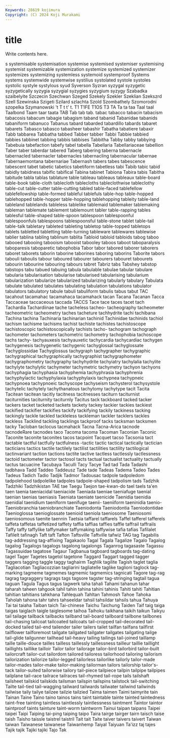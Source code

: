 ```yaml
---
Keywords: 28619 kojimura
Copyright: (C) 2024 Koji Murakami
---
```


# title

Write contents here.



s systemisable systemisation systemise systemised systemiser
systemising systemist systemizable systemization systemize systemized systemizer systemizes systemizing systemless
systemoid systemproof Systems systems systemwide systemwise systilius systolated systole systoles
systolic systyle systylous syud Syverson Syzran syzygal syzygetic syzygetically syzygia
syzygial syzygies syzygium syzygy Szabadka szaibelyite Szczecin Szechwan Szeged Szekely
Szekler Szeklian Szekszrd Szell Szewinska Szigeti Szilard szlachta Szold Szombathely
Szomorodni szopelka Szymanowski 't T t t' t. T1 T1FE
T1OS T3 TA Ta ta taa Taal taal Taalbond Taam
taar taata TAB Tab tab tab. tabac tabacco tabacin tabacism
tabacosis tabacum tabagie tabagism taband tabanid Tabanidae tabanids tabaniform tabanuco
Tabanus tabard tabarded tabardillo tabards tabaret tabarets Tabasco tabasco tabasheer
tabashir Tabatha tabatiere tabaxir Tabb tabbarea Tabbatha tabbed Tabber tabber
Tabbi Tabbie tabbied tabbies tabbinet tabbing tabbis tabbises Tabbitha Tabby
tabby tabbying Tabebuia tabefaction tabefy tabel tabella Tabellaria Tabellariaceae tabellion
Taber taber taberdar tabered Taberg tabering taberna tabernacle tabernacled tabernacler
tabernacles tabernacling tabernacular tabernae Tabernaemontana tabernariae Tabernash tabers tabes tabescence
tabescent tabet tabetic tabetics tabetiform tabetless tabi Tabib tabic tabid
tabidly tabidness tabific tabifical Tabina tabinet Tabiona Tabira tabis Tabitha
tabitude tabla tablas tablature table tableau tableaus tableaux table-board table-book
table-cloth tablecloth tablecloths tableclothwise tableclothy table-cut table-cutter table-cutting tabled table-faced
tablefellow tablefellowship table-formed tableful tablefuls table-hop table-hopped tablehopped table-hopper table-hopping
tablehopping tableity table-land tableland tablelands tableless tablelike tablemaid tablemaker tablemaking
tableman tablemate tablement tablemount tabler table-rapping tables tablesful table-shaped table-spoon
tablespoon tablespoonful tablespoonfuls tablespoons tablespoonsful table-stone tablet table-tail table-talk tabletary
tableted tableting tabletop table-topped tabletops tablets tabletted tabletting table-turning tableware
tablewares tablewise tablier tablina tabling tablinum tablita Tabloid tabloid tabloids
tabog taboo tabooed tabooing tabooism tabooist tabooley taboos taboot taboparalysis
taboparesis taboparetic tabophobia Tabor tabor tabored taborer taborers taboret taborets
taborin taborine taborines taboring taborins Taborite tabors tabouli taboulis tabour
taboured tabourer tabourers tabouret tabourets tabourin tabourine tabouring tabours tabret
Tabriz tabs Tabshey tabstop tabstops tabu tabued tabuing tabula tabulable
tabulae tabular tabulare tabularia tabularisation tabularise tabularised tabularising tabularium tabularization
tabularize tabularized tabularizing tabularly tabulary Tabulata tabulate tabulated tabulates tabulating
tabulation tabulations tabulator tabulators tabulatory tabule tabuli tabuliform tabulis tabus
tabut TAC tacahout tacamahac tacamahaca tacamahack tacan Tacana Tacanan Tacca
Taccaceae taccaceous taccada TACCS Tace tace taces tacet tach Tachardia
Tachardiinae tache tacheless tacheo- tacheography tacheometer tacheometric tacheometry taches tacheture
tachhydrite tachi tachibana Tachina tachina Tachinaria tachinarian tachinid Tachinidae tachinids
tachiol tachism tachisme tachisms tachist tachiste tachistes tachistoscope tachistoscopic tachistoscopically
tachists tacho- tachogram tachograph tachometer tachometers tachometric tachometry tachophobia tachoscope
tachs tachy- tachyauxesis tachyauxetic tachycardia tachycardiac tachygen tachygenesis tachygenetic tachygenic
tachyglossal tachyglossate Tachyglossidae Tachyglossus tachygraph tachygrapher tachygraphic tachygraphical tachygraphically tachygraphist
tachygraphometer tachygraphometry tachygraphy tachyhydrite tachyiatry tachylalia tachylite tachylyte tachylytic tachymeter
tachymetric tachymetry tachyon tachyons tachyphagia tachyphasia tachyphemia tachyphrasia tachyphrenia tachyphylactic
tachyphylaxia tachyphylaxis tachypnea tachypneic tachypnoea tachypnoeic tachyscope tachyseism tachysterol tachysystole
tachytelic tachytely tachythanatous tachytomy tachytype tacit Tacita Tacitean tacitean tacitly
tacitness tacitnesses taciturn taciturnist taciturnities taciturnity taciturnly Tacitus tack tackboard
tacked tacker tackers tacket tacketed tackets tackety tackey tackier tackies
tackiest tackified tackifier tackifies tackify tackifying tackily tackiness tacking tackingly
tackle tackled tackleless tackleman tackler tacklers tackles tackless Tacklind tackling
tacklings tackproof tacks tacksman tacksmen tacky Tacloban taclocus tacmahack Tacna
Tacna-Arica tacnode tacnodeRare tacnodes taco Tacoma tacoma Tacoman Taconian Taconic
Taconite taconite taconites tacos tacpoint Tacquet tacso Tacsonia tact tactable
tactful tactfully tactfulness -tactic tactic tactical tactically tactician tacticians tactics
tactile tactilely tactilist tactilities tactility tactilogical tactinvariant taction tactions tactite
tactive tactless tactlessly tactlessness tactoid tactometer tactor tactosol tacts tactual
tactualist tactuality tactually tactus tacuacine Tacubaya Taculli Tacy Tacye Tad
tad Tada Tadashi tadbhava Tadd Taddeo Taddeusz Tade tade Tadeas
Tadema Tadeo Tades Tadeus Tadich Tadio Tadjik Tadmor Tadousac tadpole
tadpoledom tadpolehood tadpolelike tadpoles tadpole-shaped tadpolism tads Tadzhik Tadzhiki Tadzhikistan
TAE tae Taegu Taejon tae-kwan-do tael taels ta'en taen taenia
taeniacidal taeniacide Taeniada taeniae taeniafuge taenial taenian taenias taeniasis Taeniata
taeniate taenicide Taenidia taenidia taenidial taenidium taeniform taenifuge taenii- taeniiform
taeninidia taenio- Taeniobranchia taeniobranchiate Taeniodonta Taeniodontia Taeniodontidae Taenioglossa taenioglossate taenioid
taeniola taeniosome Taeniosomi taeniosomous taenite taennin Taetsia taffarel taffarels Taffel
tafferel tafferels taffeta taffetas taffetized taffety taffia taffias taffies taffle
taffrail taffrails Taffy taffy taffylike taffymaker taffymaking taffywise tafia tafias
Tafilalet Tafilelt tafinagh Taft taft Tafton Taftsville Taftville tafwiz TAG
tag Tagabilis tag-addressing tag-affixing Tagakaolo Tagal Tagala Tagalize Tagalo Tagalog
tagalog Tagalogs tagalogs tagalong tagalongs Taganrog tagasaste Tagassu Tagassuidae tagatose
Tagaur Tagbanua tagboard tagboards tag-dating tagel Tager Tagetes tagetol tagetone
Taggard Taggart tagged tagger taggers tagging taggle taggy taghairm Taghlik
tagilite Tagish taglet taglia Tagliacotian Tagliacozzian tagliarini tagliatelle taglike taglioni
taglock tag-marking tagmeme tagmemes tagmemic tagmemics tagnicati Tagore tag-rag tagrag
tagraggery tagrags tags tagsore tagster tag-stringing tagtail tagua taguan Tagula
Tagus tagus tagwerk taha tahali Tahami tahanun tahar taharah taheen
tahgook tahil tahin tahina tahini tahinis Tahiti tahiti Tahitian tahitian
tahitians tahkhana Tahlequah Tahltan Tahmosh Tahoe Tahoka Taholah tahona tahr
tahrs tahseeldar tahsil tahsildar tahsils tahua Tahuya Tai tai taiaha
Taiban taich Tai-chinese Taichu Taichung Taiden Taif taig taiga taigas
taiglach taigle taiglesome taihoa Taihoku taikhana taikih taikun Taikyu tail
tailage tailback tailbacks tailband tail-board tailboard tailbone tailbones tail-chasing tailcoat
tailcoated tailcoats tail-cropped tail-decorated tail-docked tailed tail-end tailender tailer tailers
tailet tailfan tailfans tailfirst tailflower tailforemost tailgate tailgated tailgater tailgates
tailgating tailge tail-glide tailgunner tailhead tail-heavy tailing tailings tail-joined taillamp
taille taille-douce tailles tailless taillessly taillessness tailleur taillie taillight taillights
taillike tailloir Tailor tailor tailorage tailor-bird tailorbird tailor-built tailorcraft tailor-cut
tailordom tailored tailoress tailorhood tailoring tailorism tailorization tailorize tailor-legged tailorless
tailorlike tailorly tailor-made tailor-mades tailor-make tailor-making tailorman tailors tailorship tailor's-tack
tailor-suited tailorwise tailory tail-piece tailpiece tailpin tailpipe tailpipes tailplane tail-race
tailrace tailraces tail-rhymed tail-rope tails tailshaft tailsheet tailskid tailskids tailsman
tailspin tailspins tailstock tail-switching Tailte tail-tied tail-wagging tailward tailwards tailwater
tailwind tailwinds tailwise taily tailye tailzee tailzie tailzied Taima taimen
Taimi taimyrite tain Tainan Taine Taino taino tainos tains taint
taintable tainte tainted taintedness taint-free tainting taintless taintlessly taintlessness taintment
Taintor taintor taintproof taints tainture taint-worm taintworm Tainui taipan taipans
Taipei taipei Taipi Taiping tai-ping taiping taipo Taira tairge tairger
tairn taisch taise taish Taisho taissle taistrel taistril Tait tait
Taite taiver taivers taivert Taiwan taiwan Taiwanese taiwanese Taiwanhemp Taiyal
Taiyuan Ta'izz taj tajes Tajik tajik Tajiki tajiki Tajo Tak
